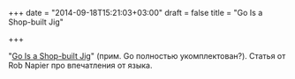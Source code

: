 +++
date = "2014-09-18T15:21:03+03:00"
draft = false
title = "Go Is a Shop-built Jig"

+++

<p>&quot;<a href="http://robnapier.net/go-is-a-shop-built-jig">Go Is a Shop-built Jig</a>&quot;&nbsp;(прим. Go полностью укомплектован?). Статья от Rob Napier&nbsp;про впечатления от языка.</p>

